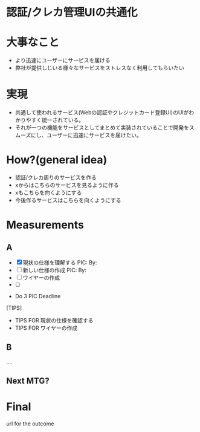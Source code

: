 # 認証/クレカ管理UIの共通化

# 大事なこと
- より迅速にユーザーにサービスを届ける
- 弊社が提供しじいる様々なサービスをストレスなく利用してもらいたい

# 実現
- 共通して使われるサービス(Webの認証やクレジットカード登録UI)のUIがわかりやすく統一されている。
- それが一つの機能をサービスとしてまとめて実装されていることで開発をスムーズにし、ユーザーに迅速にサービスを届けたい。

# How?(general idea)

- 認証/クレカ周りのサービスを作る
- xからはこちらのサービスを見るように作る
- xもこちらを向くようにする
- 今後作るサービスはこちらを向くようにする

# Measurements
## A

- [x] 現状の仕様を理解する PIC: By:
- [ ] 新しい仕様の作成 PIC: By:
- [ ] ワイヤーの作成
- [ ]

- Do 3 PIC Deadline

[TIPS]
- TIPS FOR 現状の仕様を確認する
- TIPS FOR ワイヤーの作成

## B
....

## Next MTG?

# Final
url for the outcome
